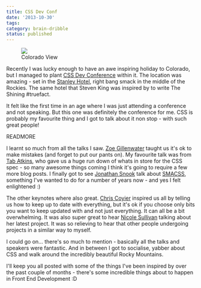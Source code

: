 ```yaml
---
title: CSS Dev Conf
date: '2013-10-30'
tags:
category: brain-dribble
status: published
---
```


<figure class="feature">
	<img src="http://farm4.staticflickr.com/3819/10578416714_0c47253263.jpg" />
	<figcaption>Colorado View</figcaption>
</figure>

<p>Recently I was lucky enough to have an awe inspiring holiday to Colorado, but I managed to plant <a href="http://2013.cssdevconf.com/" title="http://2013.cssdevconf.com/">CSS Dev Conference</a> within it. The location was amazing - set in the <a href="http://www.stanleyhotel.com/" title="http://www.stanleyhotel.com/">Stanley Hotel</a>, right bang smack in the middle of the Rockies. The same hotel that Steven King was inspired by to write The Shining #truefact.</p>

<p>It felt like the first time in an age where I was just attending a conference and not speaking. But this one was definitely the conference for me. CSS is probably my favourite thing and I got to talk about it non stop - with such great people!</p>

READMORE

<p>I learnt so much from all the talks I saw. <a href="https://twitter.com/zomigi" title="https://twitter.com/zomigi">Zoe Gillenwater</a> taught us it's ok to make mistakes (and forget to put our pants on). My favourite talk was from <a href="https://twitter.com/tabatkins" title="https://twitter.com/tabatkins">Tab Atkins</a>, who gave us a huge run down of whats in store for the CSS spec - so many awesome things coming I think it's going to require a few more blog posts. I finally got to see <a href="https://twitter.com/snookca" title="https://twitter.com/snookca">Jonathan Snook</a> talk about <a href="http://smacss.com/" title="http://smacss.com/">SMACSS</a>, something I've wanted to do for a number of years now - and yes I felt enlightened :)</p>

<p>The other keynotes where also great. <a href="https://twitter.com/chriscoyier" title="https://twitter.com/chriscoyier">Chris Coyier</a> inspired us all by telling us how to keep up to date with everything, but it's ok if you choose only bits you want to keep updated with and not just everything. It can all be a bit overwhelming. It was also super great to hear <a href="https://twitter.com/stubbornella" title="https://twitter.com/stubbornella">Nicole Sullivan</a> talking about her latest project. It was so relieving to hear that other people undergoing projects in a similar way to myself.</p>

<p>I could go on… there's so much to mention - basically all the talks and speakers were fantastic. And in between I got to socialise, yabber about CSS and walk around the incredibly beautiful Rocky Mountains.</p>

<p>I'll keep you all posted with some of the things I've been inspired by over the past couple of months - there's some incredible things about to happen in Front End Development :D</p>
